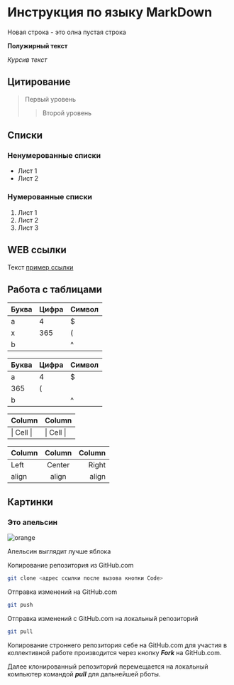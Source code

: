 # Инструкция по языку MarkDown

Новая строка - это олна пустая строка

**Полужирный текст**

*Курсив текст*

## Цитирование
> Первый уровень
>> Второй уровень

## Списки
### Ненумерованные списки
* Лист 1
* Лист 2
### Нумерованные списки
1. Лист 1
2. Лист 2
3. Лист 3

## WEB ссылки
Текст [пример ссылки](http.example.com "Всплывающая подсказка")

## Работа с таблицами

Буква | Цифра | Символ
------ | ------|----------
a      | 4     | $
x      | 365    | (
b      |       | ^  

Буква|Цифра|Символ
---|---|---
a|4|$
 |365|(
b| |^  

Column | Column
------ | ------
\| Cell \|| \| Cell \|  


Column | Column | Column
:----- | :----: | -----:
Left   | Center | Right
align  | align  | align

## Картинки

### Это апельсин

![orange](orange.png)

Апельсин выглядит лучше яблока

Копирование репозитория из GitHub.com
```sh
git clone <адрес ссылки после вызова кнопки Code>
```

Отправка изменений на GitHub.com
```sh
git push
````

Отправка изменений с GitHub.com на локальный репозиторий
```sh
git pull
````

Копирование строннего репозитория себе на GitHub.com для участия в коллективной работе производится через кнопку **_Fork_** на GitHub.com. 

Далее клонированный репозиторий перемещается на локальный компьютер командой **_pull_** для дальнейшей рботы.